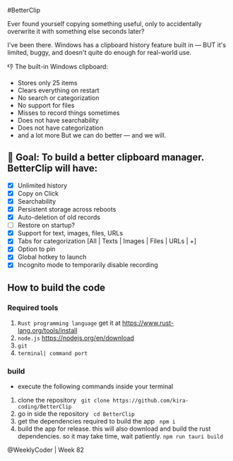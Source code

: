 #BetterClip

Ever found yourself copying something useful, only to accidentally overwrite it with something else seconds later?

I've been there. Windows has a clipboard history feature built in — BUT it's limited, buggy, and doesn't quite do enough for real-world use.

👎 The built-in Windows clipboard:
- Stores only 25 items
- Clears everything on restart
- No search or categorization
- No support for files
- Misses to record things sometimes
- Does not have searchability
- Does not have categorization
- and a lot more
But we can do better — and we will.

## 🥅 Goal: To build a better clipboard manager. BetterClip will have:
- [x] Unlimited history
- [x] Copy on Click
- [x] Searchability
- [x] Persistent storage across reboots
- [x] Auto-deletion of old records
- [ ]  Restore on startup?
- [x] Support for text, images, files, URLs
- [x] Tabs for categorization [All | Texts | Images | Files | URLs | +]
- [x] Option to pin
- [x] Global hotkey to launch
- [x] Incognito mode to temporarily disable recording

## How to build the code

### Required tools

1. `Rust programming language`  get it at https://www.rust-lang.org/tools/install
2. `node.js` https://nodejs.org/en/download
3. `git`
4. `terminal| command port`

### build
- execute the following commands inside your terminal
1. clone the repository 
` git clone https://github.com/kira-coding/BetterClip`
2. go in side the repository
` cd BetterClip`
3. get the dependencies required to build the app
` npm i`
4. build the app for release. this will also download and build the rust dependencies. so it may take time, wait patiently.
`npm run tauri build`

@WeeklyCoder | Week 82

